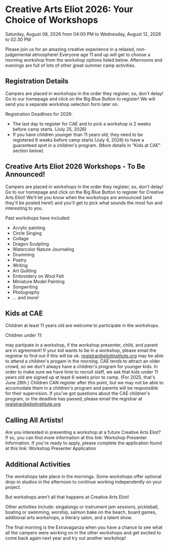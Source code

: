 # Creative Arts Eliot 2026: Your Choice of Workshops

Saturday, August 08, 2026 from 04:00 PM to Wednesday, August 12, 2026 to 02:30 PM

Please join us for an amazing creative experience in a relaxed, non-judgemental atmosphere! Everyone age 11 and up will get to choose a morning workshop from the workshop options listed below. Afternoons and evenings are full of lots of other great summer camp activities.

## Registration Details

Campers are placed in workshops in the order they register, so, don't delay! Go to our homepage and click on the Big Blue Button to register! We will send you a separate workshop selection form later on.

Registration Deadlines for 2026:

- The last day to register for CAE and to pick a workshop is 2 weeks before camp starts. (July 25, 2026)
- If you have children younger than 11 years old, they need to be registered 6 weeks before camp starts (July 4, 2026) to have a guaranteed spot in a children's program. (More details in "Kids at CAE" section below)

##  Creative Arts Eliot 2026 Workshops - To Be Announced!

Campers are placed in workshops in the order they register, so, don't delay! Go to our homepage and click on the Big Blue Button to register for Creative Arts Eliot! We'll let you know when the workshops are announced (and they'll be posted here!) and you'll get to pick what sounds the most fun and interesting to you.

Past workshops have included:

- Acrylic painting
- Circle Singing
- Collage
- Dragon Sculpting
- Watercolor Nature Journaling
- Drumming
- Poetry
- Writing
- Art Quilting
- Embroidery on Wool Felt
- Miniature Model Painting
- Songwriting
- Photography
- ... and more!

## Kids at CAE

Children at least 11 years old are welcome to participate in the workshops.

Children under 11:

may partipate in a workshop, if the workshop presenter, child, and parent are in agreement! If your kid wants to be in a workshop, please email the registrar to find out if this will be ok. registrar@eliotinstitute.org
may be able to attend a children's progam in the morning. CAE tends to attract an older crowd, so we don't always have a children's program for younger kids. In order to make sure we have time to recruit staff, we ask that kids under 11 years old are signed up at least 6 weeks prior to camp. (For 2025, that's June 28th.) Children CAN register after this point, but we may not be able to accomodate them in a children's program and parents will be responsible for their supervision. If you've got questions about the CAE children's program, or the deadline has passed, please email the registrar at registrar@eliotinstitute.org

## Calling All Artists!

Are you interested in presenting a workshop at a future Creative Arts Eliot? If so, you can find more information at this link: Workshop Presenter Information. If you're ready to apply, please complete the application found at this link: Workshop Presenter Application

## Additional Activities

The workshops take place in the mornings. Some workshops offer optional drop-in studios in the afternoon to continue working independently on your project. 

But workshops aren't all that happens at Creative Arts Eliot!

Other activities include: singalongs or instrument jam sessions, pickleball, boating or swimming, worship, salmon bake on the beach, board games, additional arts workshops, a literary salon, and a talent show. 

The final morning is the Extravaganza when you have a chance to see what all the campers were working on in the other workshops and get excited to come back again next year and try out another workshop!
